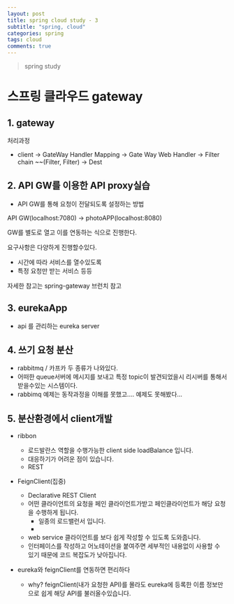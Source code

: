 ```yaml
---
layout: post
title: spring cloud study - 3
subtitle: "spring, cloud"
categories: spring
tags: cloud
comments: true
---
```

> spring study


# 스프링 클라우드 gateway


## 1. gateway
 
  처리과정 
  - client -> GateWay Handler Mapping -> Gate Way Web Handler -> Filter chain ~~(Filter, Filter) -> Dest
  

## 2. API GW를 이용한 API proxy실습

  - API GW를 통해 요청이 전달되도록 설정하는 방법

  API GW(localhost:7080) -> photoAPP(localhost:8080)

  GW를 별도로 열고 이를 연동하는 식으로 진행한다. 

  요구사항은 다양하게 진행할수있다. 
  - 시간에 따라 서비스를 열수있도록 
  - 특정 요청만 받는 서비스 등등

  자세한 참고는 spring-gateway 브런치 참고 

## 3. eurekaApp

  - api 를 관리하는 eureka server



## 4. 쓰기 요청 분산

  -  rabbitmq / 카프카 두 종류가 나와있다. 
  -  어떠한 queue서버에 메시지를 보내고 특정 topic이 발견되었을시 리시버를 통해서 받을수있는 시스템이다. 
  -  rabbimq 예제는 동작과정을 이해를 못했고.... 예제도 못해봤다...

## 5. 분산환경에서 client개발

  - ribbon
    - 로드발란스 역할을 수행가능한 client side loadBalance 입니다.
    - 대응하기가 어려운 점이 있습니다.
    - REST 
  - FeignClient(집중)
    - Declarative REST Client 
    - 어떤 클라이언트의 요청을 페인 클라이언트가받고 페인클라이언트가 해당 요청을 수행하게 됩니다. 
      - 일종의 로드밸런서 입니다. 
      - 
    - web service 클라이언트를 보다 쉽게 작성할 수 있도록 도와줍니다. 
    - 인터페이스를 작성하고 어노테이션을 붙여주면 세부적인 내용없이 사용할 수 있기 때문에 코드 복잡도가 낮아집니다. 
  

  - eureka와 feignClient를 연동하면 편리하다 
    - why? feignClient(내가 요청한 API)를 몰라도 eureka에 등록한 이름 정보만으로 쉽게 해당 API를 불러올수있습니다. 

